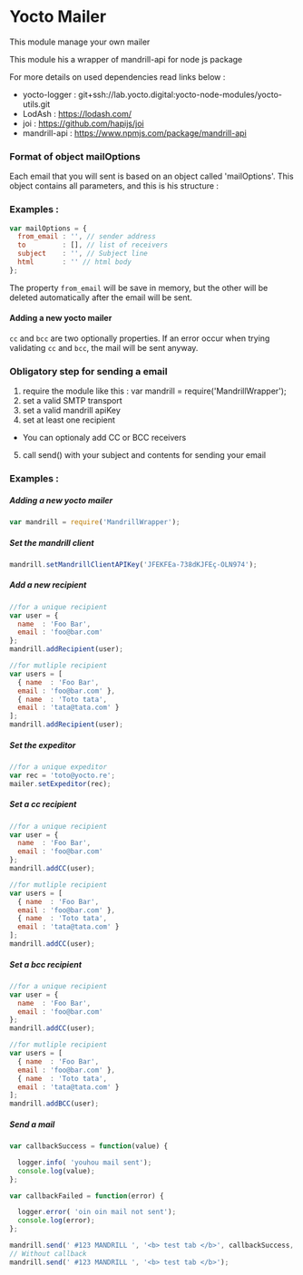 # Yocto Mailer

This module manage your own mailer

This module his a wrapper of mandrill-api for node js package

For more details on used dependencies read links below :
- yocto-logger : git+ssh://lab.yocto.digital:yocto-node-modules/yocto-utils.git
- LodAsh : https://lodash.com/
- joi : https://github.com/hapijs/joi
- mandrill-api : https://www.npmjs.com/package/mandrill-api


### Format of object mailOptions

Each email that you will sent is based on an object called 'mailOptions'.
This object contains all parameters, and this is his structure :

### Examples :

``` javascript
var mailOptions = {
  from_email : '', // sender address
  to         : [], // list of receivers
  subject    : '', // Subject line
  html       : '' // html body
};
```

The property `from_email` will be save in memory, but the other will be deleted automatically after the email will be sent.

#### Adding a new yocto mailer

`cc` and `bcc` are two optionally properties. If an error occur when trying validating `cc` and `bcc`, the mail will be sent anyway.

### Obligatory step for sending a email

1. require the module like this : var mandrill = require('MandrillWrapper');
2. set a valid SMTP transport
3. set a valid mandrill apiKey
4. set at least one recipient
  * You can optionaly add CC or BCC receivers
5. call send() with your subject and contents for sending your email


### Examples :


##### Adding a new yocto mailer

```javascript
var mandrill = require('MandrillWrapper');
```


##### Set the mandrill client

```javascript
mandrill.setMandrillClientAPIKey('JFEKFEa-738dKJFEç-OLN974');
```

##### Add a new recipient

```javascript
//for a unique recipient
var user = {
  name  : 'Foo Bar',
  email : 'foo@bar.com'
};
mandrill.addRecipient(user);

//for mutliple recipient
var users = [
  { name  : 'Foo Bar',
  email : 'foo@bar.com' },
  { name  : 'Toto tata',
  email : 'tata@tata.com' }
];
mandrill.addRecipient(user);
```

##### Set the expeditor

```javascript
//for a unique expeditor
var rec = 'toto@yocto.re';
mailer.setExpeditor(rec);
```

##### Set a cc recipient

```javascript
//for a unique recipient
var user = {
  name  : 'Foo Bar',
  email : 'foo@bar.com'
};
mandrill.addCC(user);

//for mutliple recipient
var users = [
  { name  : 'Foo Bar',
  email : 'foo@bar.com' },
  { name  : 'Toto tata',
  email : 'tata@tata.com' }
];
mandrill.addCC(user);
```

##### Set a bcc recipient
```javascript
//for a unique recipient
var user = {
  name  : 'Foo Bar',
  email : 'foo@bar.com'
};
mandrill.addCC(user);

//for mutliple recipient
var users = [
  { name  : 'Foo Bar',
  email : 'foo@bar.com' },
  { name  : 'Toto tata',
  email : 'tata@tata.com' }
];
mandrill.addBCC(user);
```

##### Send a mail

```javascript
var callbackSuccess = function(value) {

  logger.info( 'youhou mail sent');
  console.log(value);
};

var callbackFailed = function(error) {

  logger.error( 'oin oin mail not sent');
  console.log(error);
};

mandrill.send(' #123 MANDRILL ', '<b> test tab </b>', callbackSuccess, callbackFailed);
// Without callback
mandrill.send(' #123 MANDRILL ', '<b> test tab </b>');
```
